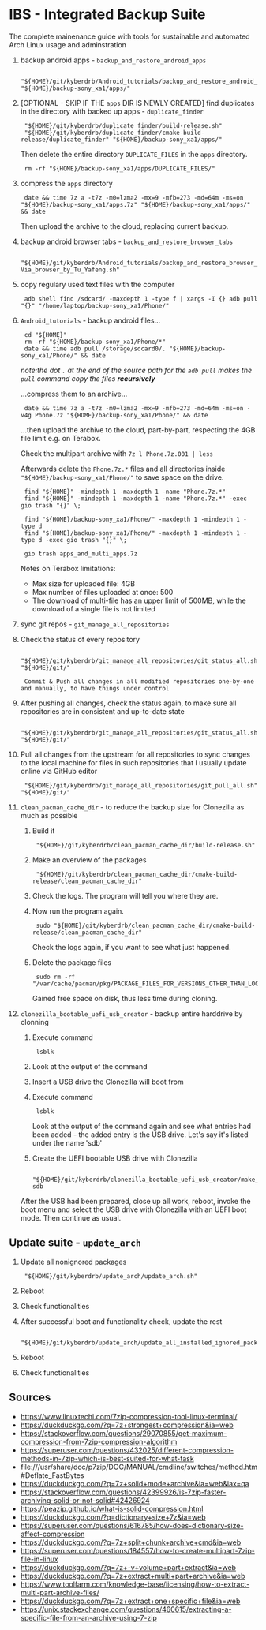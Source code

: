 # IBS - Integrated Backup Suite

The complete mainenance guide with tools for sustainable and automated Arch Linux usage and adminstration

1. backup android apps - `backup_and_restore_android_apps`

        "${HOME}/git/kyberdrb/Android_tutorials/backup_and_restore_android_apps/backup_apps.sh" "${HOME}/backup-sony_xa1/apps/"

1. [OPTIONAL - SKIP IF THE `apps` DIR IS NEWLY CREATED] find duplicates in the directory with backed up apps - `duplicate_finder`

        "${HOME}/git/kyberdrb/duplicate_finder/build-release.sh"
        "${HOME}/git/kyberdrb/duplicate_finder/cmake-build-release/duplicate_finder" "${HOME}/backup-sony_xa1/apps/"

    Then delete the entire directory `DUPLICATE_FILES` in the `apps` directory.

        rm -rf "${HOME}/backup-sony_xa1/apps/DUPLICATE_FILES/"

1. compress the `apps` directory

        date && time 7z a -t7z -m0=lzma2 -mx=9 -mfb=273 -md=64m -ms=on "${HOME}/backup-sony_xa1/apps.7z" "${HOME}/backup-sony_xa1/apps/" && date

    Then upload the archive to the cloud, replacing current backup.
    
1. backup android browser tabs - `backup_and_restore_browser_tabs`

        "${HOME}/git/kyberdrb/Android_tutorials/backup_and_restore_browser_tabs/backup_tabs-Via_browser_by_Tu_Yafeng.sh"

1. copy regulary used text files with the computer

        adb shell find /sdcard/ -maxdepth 1 -type f | xargs -I {} adb pull "{}" "/home/laptop/backup-sony_xa1/Phone/"

1. `Android_tutorials` - backup android files...

        cd "${HOME}"
        rm -rf "${HOME}/backup-sony_xa1/Phone/*"
        date && time adb pull /storage/sdcard0/. "${HOME}/backup-sony_xa1/Phone/" && date
        
    _note:the dot `.` at the end of the source path for the `adb pull` makes the `pull` command copy the files **recursively**_

    ...compress them to an archive...

        date && time 7z a -t7z -m0=lzma2 -mx=9 -mfb=273 -md=64m -ms=on -v4g Phone.7z "${HOME}/backup-sony_xa1/Phone/" && date

    ...then upload the archive to the cloud, part-by-part, respecting the 4GB file limit e.g. on Terabox.  

    Check the multipart archive with `7z l Phone.7z.001 | less`

    Afterwards delete the `Phone.7z.*` files and all directories inside `"${HOME}/backup-sony_xa1/Phone/"` to save space on the drive.

        find "${HOME}" -mindepth 1 -maxdepth 1 -name "Phone.7z.*"
        find "${HOME}" -mindepth 1 -maxdepth 1 -name "Phone.7z.*" -exec gio trash "{}" \;

        find "${HOME}/backup-sony_xa1/Phone/" -maxdepth 1 -mindepth 1 -type d
        find "${HOME}/backup-sony_xa1/Phone/" -maxdepth 1 -mindepth 1 -type d -exec gio trash "{}" \;

        gio trash apps_and_multi_apps.7z

    Notes on Terabox limitations:
    - Max size for uploaded file: 4GB
    - Max number of files uploaded at once: 500
    - The download of multi-file has an upper limit of 500MB, while the download of a single file is not limited

1. sync git repos - `git_manage_all_repositories`

1. Check the status of every repository

        "${HOME}/git/kyberdrb/git_manage_all_repositories/git_status_all.sh" "${HOME}/git/"

        Commit & Push all changes in all modified repositories one-by-one and manually, to have things under control

1. After pushing all changes, check the status again, to make sure all repositories are in consistent and up-to-date state

        "${HOME}/git/kyberdrb/git_manage_all_repositories/git_status_all.sh" "${HOME}/git/"

1. Pull all changes from the upstream for all repositories to sync changes to the local machine for files in such repositories that I usually update online via GitHub editor

        "${HOME}/git/kyberdrb/git_manage_all_repositories/git_pull_all.sh" "${HOME}/git/"

1. `clean_pacman_cache_dir` - to reduce the backup size for Clonezilla as much as possible

    1. Build it

            "${HOME}/git/kyberdrb/clean_pacman_cache_dir/build-release.sh"
    
    1. Make an overview of the packages

            "${HOME}/git/kyberdrb/clean_pacman_cache_dir/cmake-build-release/clean_pacman_cache_dir"

    1. Check the logs. The program will tell you where they are.
    1. Now run the program again.

            sudo "${HOME}/git/kyberdrb/clean_pacman_cache_dir/cmake-build-release/clean_pacman_cache_dir"

        Check the logs again, if you want to see what just happened.

    1. Delete the package files

            sudo rm -rf "/var/cache/pacman/pkg/PACKAGE_FILES_FOR_VERSIONS_OTHER_THAN_LOCALLY_INSTALLED/"

        Gained free space on disk, thus less time during cloning.

1. `clonezilla_bootable_uefi_usb_creator` - backup entire harddrive by clonning

    1. Execute command

            lsblk
    
    1. Look at the output of the command

    1. Insert a USB drive the Clonezilla will boot from

    1. Execute command

            lsblk

        Look at the output of the command again and see what entries had been added - the added entry is the USB drive. Let's say it's listed under the name 'sdb'

    1. Create the UEFI bootable USB drive with Clonezilla

            "${HOME}/git/kyberdrb/clonezilla_bootable_uefi_usb_creator/make_clonezilla_usb.sh" sdb

    After the USB had been prepared, close up all work, reboot, invoke the boot menu and select the USB drive with Clonezilla with an UEFI boot mode. Then continue as usual.

## Update suite - `update_arch`

1. Update all nonignored packages

        "${HOME}/git/kyberdrb/update_arch/update_arch.sh"

1. Reboot
1. Check functionalities
1. After successful boot and functionality check, update the rest

        "${HOME}/git/kyberdrb/update_arch/update_all_installed_ignored_packages.sh"

1. Reboot
1. Check functionalities

## Sources

- https://www.linuxtechi.com/7zip-compression-tool-linux-terminal/
- https://duckduckgo.com/?q=7z+strongest+compression&ia=web
- https://stackoverflow.com/questions/29070855/get-maximum-compression-from-7zip-compression-algorithm
- https://superuser.com/questions/432025/different-compression-methods-in-7zip-which-is-best-suited-for-what-task
- file:///usr/share/doc/p7zip/DOC/MANUAL/cmdline/switches/method.htm#Deflate_FastBytes
- https://duckduckgo.com/?q=7z+solid+mode+archive&ia=web&iax=qa
- https://stackoverflow.com/questions/42399926/is-7zip-faster-archiving-solid-or-not-solid#42426924
- https://peazip.github.io/what-is-solid-compression.html
- https://duckduckgo.com/?q=dictionary+size+7z&ia=web
- https://superuser.com/questions/616785/how-does-dictionary-size-affect-compression
- https://duckduckgo.com/?q=7z+split+chunk+archive+cmd&ia=web
- https://superuser.com/questions/184557/how-to-create-multipart-7zip-file-in-linux
- https://duckduckgo.com/?q=7z+-v+volume+part+extract&ia=web
- https://duckduckgo.com/?q=7z+extract+multi+part+archive&ia=web
- https://www.toolfarm.com/knowledge-base/licensing/how-to-extract-multi-part-archive-files/
- https://duckduckgo.com/?q=7z+extract+one+specific+file&ia=web
- https://unix.stackexchange.com/questions/460615/extracting-a-specific-file-from-an-archive-using-7-zip
